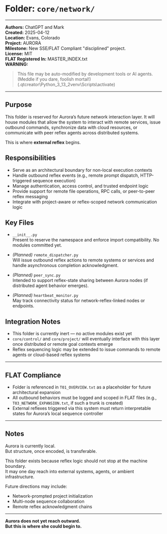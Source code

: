 # Folder: `core/network/`

---

**Authors:** ChatGPT and Mark  
**Created:** 2025-04-12  
**Location:** Evans, Colorado  
**Project:** AURORA  
**Milestone:** New SSE/FLAT Compliant "disciplined" project.  
**License:** MIT  
**FLAT Registered In:** MASTER_INDEX.txt  
**WARNING:**  
> This file may be auto-modified by development tools or AI agents.  
> (Meddle if you dare, foolish mortal!)  
> (.qtcreator\Python_3_13_2venv\Scripts\activate)

---

## Purpose

This folder is reserved for Aurora’s future network interaction layer. It will house modules that allow the system to interact with remote services, issue outbound commands, synchronize data with cloud resources, or communicate with peer reflex agents across distributed systems.

This is where **external reflex** begins.

## Responsibilities

- Serve as an architectural boundary for non-local execution contexts
- Handle outbound reflex events (e.g., remote prompt dispatch, HTTP-triggered sequence execution)
- Manage authentication, access control, and trusted endpoint logic
- Provide support for remote file operations, RPC calls, or peer-to-peer reflex messaging
- Integrate with project-aware or reflex-scoped network communication logic

## Key Files

- `__init__.py`  
  Present to reserve the namespace and enforce import compatibility. No modules committed yet.

- *(Planned)* `remote_dispatcher.py`  
  Will issue outbound reflex actions to remote systems or services and handle asynchronous completion acknowledgment.

- *(Planned)* `peer_sync.py`  
  Intended to support reflex-state sharing between Aurora nodes (if distributed agent behavior emerges).

- *(Planned)* `heartbeat_monitor.py`  
  May track connectivity status for network-reflex-linked nodes or endpoints.

## Integration Notes

- This folder is currently inert — no active modules exist yet
- `core/control/` and `core/project/` will eventually interface with this layer once distributed or remote goal contexts emerge
- Reflex sequencing logic may be extended to issue commands to remote agents or cloud-based reflex systems

---

## FLAT Compliance

- Folder is referenced in `T01_OVERVIEW.txt` as a placeholder for future architectural expansion
- All outbound behaviors must be logged and scoped in FLAT files (e.g., `T03_NETWORK_EXPANSION.txt`, if such a trunk is created)
- External reflexes triggered via this system must return interpretable states for Aurora’s local sequence controller

---

## Notes

Aurora is currently local.  
But structure, once encoded, is transferable.

This folder exists because reflex logic should not stop at the machine boundary.  
It may one day reach into external systems, agents, or ambient infrastructure.

Future directions may include:

- Network-prompted project initialization
- Multi-node sequence collaboration
- Remote reflex acknowledgment chains

---

**Aurora does not yet reach outward.  
But this is where she could begin to.**

